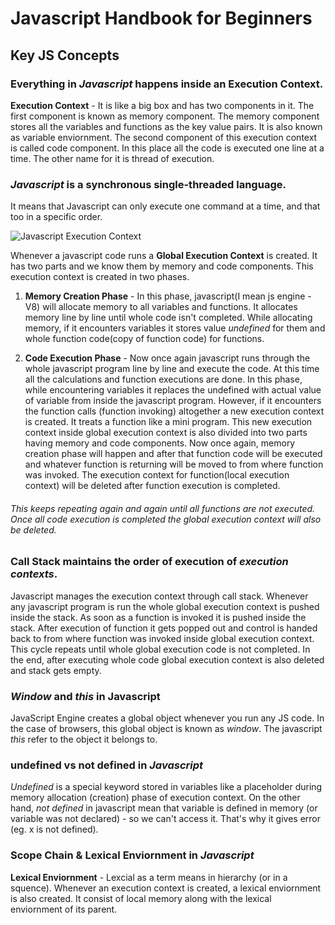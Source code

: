 # Javascript Handbook for Beginners
## Key JS Concepts

### Everything in *Javascript* happens inside an **Execution Context**.

**Execution Context** - It is like a big box and has two components in it. The first component is known as memory component. The memory component stores all the variables and functions as the key value pairs. It is also known as variable enviornment. The second component of this execution context is called code component. In this place all the code is executed one line at a time. The other name for it is thread of execution.

### *Javascript* is a synchronous single-threaded language.
It means that Javascript can only execute one command at a time, and that too in a specific order.

![Javascript Execution Context](https://miro.medium.com/max/700/1*CuL8xsqLb1GhpuHgmDKk0A.png)

Whenever a javascript code runs a **Global Execution Context** is created. It has two parts and we know them by memory and code components. This execution context is created in two phases.

1. **Memory Creation Phase** - In this phase, javascript(I mean js engine - V8) will allocate memory to all variables and functions. It allocates memory line by line until whole code isn't completed. While allocating memory, if it encounters variables it stores value *undefined* for them and whole function code(copy of function code) for functions.

2. **Code Execution Phase** - Now once again javascript runs through the whole javascript program line by line and execute the code. At this time all the calculations and function executions are done. In this phase, while encountering variables it replaces the undefined with actual value of variable from inside the javascript program. However, if it encounters the function calls (function invoking) altogether a new execution context is created. It treats a function like a mini program. This new execution context inside global execution context is also divided into two parts having memory and code components. Now once again, memory creation phase will happen and after that function code will be executed and whatever function is returning will be moved to from where function was invoked. The execution context for function(local execution context) will be deleted after function execution is completed.

###### This keeps repeating again and again until all functions are not executed. Once all code execution is completed the global execution context will also be deleted.

### Call Stack maintains the order of execution of *execution contexts*.

Javascript manages the execution context through call stack. Whenever any javascript program is run the whole global execution context is pushed inside the stack. As soon as a function is invoked it is pushed inside the stack. After execution of function it gets popped out and control is handed back to from where function was invoked inside global execution context. This cycle repeats until whole global execution code is not completed. In the end, after executing whole code global execution context is also deleted and stack gets empty.

### *Window* and *this* in Javascript
JavaScript Engine creates a global object whenever you run any JS code. In the case of browsers, this global object is known as *window*. The javascript *this* refer to the object it belongs to.

### undefined vs not defined in *Javascript*
*Undefined* is a special keyword stored in variables like a placeholder during memory allocation (creation) phase of execution context. On the other hand, *not defined* in javascript mean that variable is defined in memory (or variable was not declared) - so we can't access it. That's why it gives error (eg. x is not defined).

### Scope Chain & Lexical Enviornment in *Javascript*

**Lexical Enviornment** -  Lexcial as a term means in hierarchy (or in a squence). Whenever an execution context is created, a lexical enviornment is also created. It consist of local memory along with the lexical enviornment of its parent.

